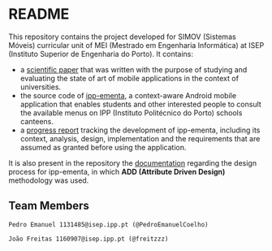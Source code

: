 # README

This repository contains the project developed for SIMOV (Sistemas Móveis) curricular unit of MEI (Mestrado em Engenharia Informática) at ISEP (Instituto Superior de Engenharia do Porto). It contains:

- a [scientific paper](reports/SIMOV_Paper_1131485_1160907.pdf) that was written with the purpose of studying and evaluating the state of art of mobile applications in the context of universities.
- the source code of [ipp-ementa](src/README.md), a context-aware Android mobile application that enables students and other interested people to consult the available menus on IPP (Instituto Politécnico do Porto) schools canteens.
- a [progress report](reports/SIMOV_Project_report_1131485_1160907.pdf) tracking the development of ipp-ementa, including its context, analysis, design, implementation and the requirements that are assumed as granted before using the application.

It is also present in the repository the [documentation](ADD/README.md) regarding the design process for ipp-ementa, in which **ADD (Attribute Driven Design)** methodology was used.

## Team Members

`Pedro Emanuel 1131485@isep.ipp.pt (@PedroEmanuelCoelho)`

`João Freitas 1160907@isep.ipp.pt (@freitzzz)`